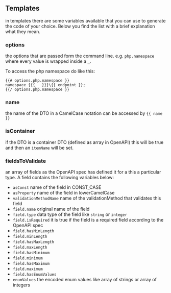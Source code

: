 ## Templates 

in templates there are some variables available that you can use to generate the code of your choice.
Below you find the list with a brief explanation what they mean. 

### options

the options that are passed form the command line. e.g. `php.namespace` where every value is wrapped inside a `_`.

To access the php namespace do like this:

```mustsache
{{# options.php.namespace }}
namespace {{{ _ }}}\{{ endpoint }};
{{/ options.php.namespace }}
```

### name

the name of the DTO in a CamelCase notation can be accessed by `{{ name }}`

### isContainer

if the DTO is a container DTO (defined as array in OpenAPI) this will be true and then an `itemName`
will be set.

### fieldsToValidate

an array of fields as the OpenAPI spec has defined it for a this a particular type. A field contains the following variables below:

 - `asConst` name of the field in CONST_CASE
 - `asProperty` name of the field in lowerCamelCase
 - `validationMethodName` name of the validationMethod that validates this field
 - `field.name` original name of the field
 - `field.type` data type of the field like `string` or `integer`
 - `field.isRequired` it is true if the field is a required field according to the OpenAPI spec
 - `field.hasMinLength` 
 - `field.minLength`
 - `field.hasMaxLength`
 - `field.maxLength`
 - `field.hasMinimum`
 - `field.minimum`
 - `field.hasMaximum`
 - `field.maximum`
 - `field.hasEnumValues`
 - `enumValues` the encoded enum values like array of strings or array of integers





